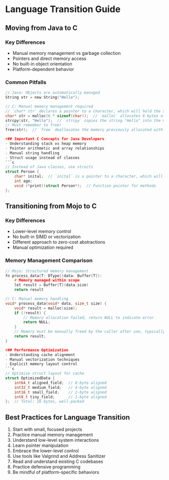 # Language Transition Guide

## Moving from Java to C
### Key Differences
- Manual memory management vs garbage collection
- Pointers and direct memory access
- No built-in object orientation
- Platform-dependent behavior

### Common Pitfalls
```c
// Java: Objects are automatically managed
String str = new String("Hello");

// C: Manual memory management required
// `char* str` declares a pointer to a character, which will hold the string.
char* str = malloc(6 * sizeof(char));  // `malloc` allocates 6 bytes of memory for the string "Hello" plus null terminator. `sizeof(char)` ensures we allocate the correct size for each character.
strcpy(str, "Hello");  // `strcpy` copies the string "Hello" into the memory location pointed to by `str`. This function assumes the destination has enough space.
// Must remember to free!
free(str);  // `free` deallocates the memory previously allocated with `malloc`. This prevents memory leaks, where memory is used but not released.

### Important C Concepts for Java Developers
- Understanding stack vs heap memory
- Pointer arithmetic and array relationships
- Manual string handling
- Struct usage instead of classes
```c
// Instead of Java classes, use structs
struct Person {
    char* inital;  // `inital` is a pointer to a character, which will hold the initial.
    int age;
    void (*print)(struct Person*);  // Function pointer for methods
};
```

## Transitioning from Mojo to C
### Key Differences
- Lower-level memory control
- No built-in SIMD or vectorization
- Different approach to zero-cost abstractions
- Manual optimization required

### Memory Management Comparison
```c
// Mojo: Structured memory management
fn process_data[T: DType](data: Buffer[T]):
    # Memory managed within scope
    let result = Buffer[T](data.size)
    return result

// C: Manual memory handling
void* process_data(void* data, size_t size) {
    void* result = malloc(size);
    if (!result) {
        // Memory allocation failed, return NULL to indicate error
        return NULL;
    }
    // Memory must be manually freed by the caller after use, typically when the result is no longer needed or at the end of the program.
    return result;
}

### Performance Optimization
- Understanding cache alignment
- Manual vectorization techniques
- Explicit memory layout control
```c
// Optimize struct layout for cache
struct OptimizedData {
    int64_t aligned_field;  // 8-byte aligned
    int32_t medium_field;   // 4-byte aligned
    int16_t small_field;    // 2-byte aligned
    int8_t tiny_field;      // 1-byte aligned
};  // Total: 16 bytes, well-packed
```

## Best Practices for Language Transition
1. Start with small, focused projects
2. Practice manual memory management
3. Understand low-level system interactions
4. Learn pointer manipulation
5. Embrace the lower-level control
6. Use tools like Valgrind and Address Sanitizer
7. Read and understand existing C codebases
8. Practice defensive programming
9. Be mindful of platform-specific behaviors 